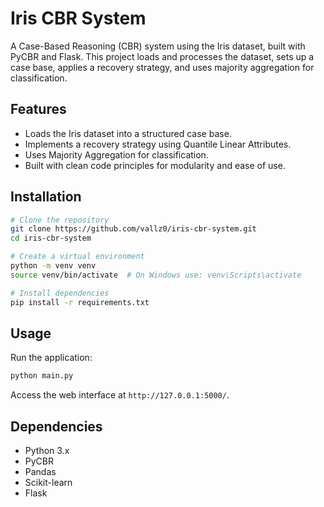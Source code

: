 # Iris CBR System

A Case-Based Reasoning (CBR) system using the Iris dataset, built with PyCBR and Flask. This project loads and processes the dataset, sets up a case base, applies a recovery strategy, and uses majority aggregation for classification.

## Features
- Loads the Iris dataset into a structured case base.
- Implements a recovery strategy using Quantile Linear Attributes.
- Uses Majority Aggregation for classification.
- Built with clean code principles for modularity and ease of use.

## Installation

```bash
# Clone the repository
git clone https://github.com/vallz0/iris-cbr-system.git
cd iris-cbr-system

# Create a virtual environment
python -m venv venv
source venv/bin/activate  # On Windows use: venv\Scripts\activate

# Install dependencies
pip install -r requirements.txt
```

## Usage

Run the application:

```bash
python main.py
```

Access the web interface at `http://127.0.0.1:5000/`.

## Dependencies
- Python 3.x
- PyCBR
- Pandas
- Scikit-learn
- Flask


